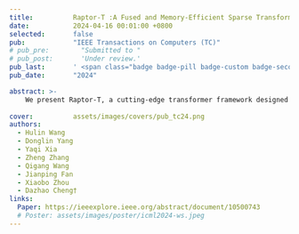 ```yaml
---
title:          Raptor-T :A Fused and Memory-Efficient Sparse Transformer for Long and Variable-Length Sequences
date:           2024-04-16 00:01:00 +0800
selected:       false
pub:            "IEEE Transactions on Computers (TC)"
# pub_pre:        "Submitted to "
# pub_post:       'Under review.'
pub_last:       ' <span class="badge badge-pill badge-custom badge-secondary">Journal</span><span class="badge badge-pill badge-custom badge-danger">CCF-A</span>'
pub_date:       "2024"

abstract: >-
    We present Raptor-T, a cutting-edge transformer framework designed for handling long and variable-length sequences. Raptor-T harnesses the power of the sparse transformer to reduce resource requirements for processing long sequences while also implementing system-level optimizations to accelerate inference performance. 
  
cover:          assets/images/covers/pub_tc24.png
authors:
  - Hulin Wang
  - Donglin Yang
  - Yaqi Xia
  - Zheng Zhang
  - Qigang Wang
  - Jianping Fan
  - Xiaobo Zhou
  - Dazhao Cheng†
links:
  Paper: https://ieeexplore.ieee.org/abstract/document/10500743
  # Poster: assets/images/poster/icml2024-ws.jpeg
---
```

